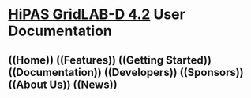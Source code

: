 # [HiPAS GridLAB-D 4.2](http://www.gridlabd.us/) User Documentation
## ((Home)) ((Features)) ((Getting Started)) ((Documentation)) ((Developers)) ((Sponsors)) ((About Us)) ((News))
